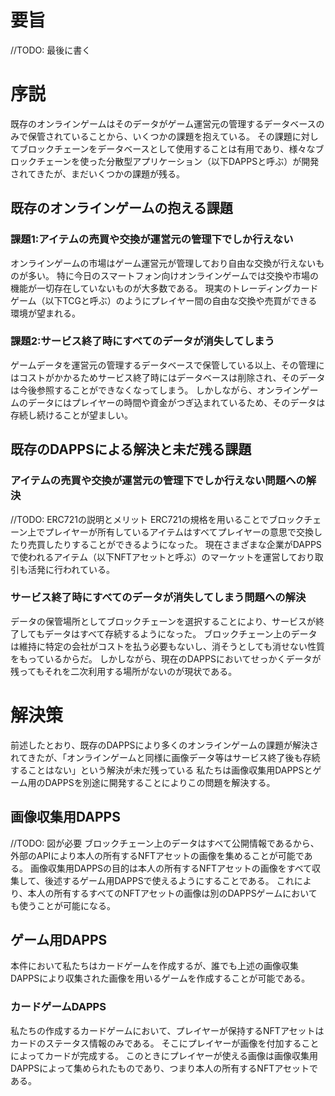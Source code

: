 # 要旨
//TODO: 最後に書く

# 序説
既存のオンラインゲームはそのデータがゲーム運営元の管理するデータベースのみで保管されていることから、いくつかの課題を抱えている。
その課題に対してブロックチェーンをデータベースとして使用することは有用であり、様々なブロックチェーンを使った分散型アプリケーション（以下DAPPSと呼ぶ）が開発されてきたが、まだいくつかの課題が残る。

## 既存のオンラインゲームの抱える課題

### 課題1:アイテムの売買や交換が運営元の管理下でしか行えない
オンラインゲームの市場はゲーム運営元が管理しており自由な交換が行えないものが多い。
特に今日のスマートフォン向けオンラインゲームでは交換や市場の機能が一切存在していないものが大多数である。
現実のトレーディングカードゲーム（以下TCGと呼ぶ）のようにプレイヤー間の自由な交換や売買ができる環境が望まれる。

### 課題2:サービス終了時にすべてのデータが消失してしまう
ゲームデータを運営元の管理するデータベースで保管している以上、その管理にはコストがかかるためサービス終了時にはデータベースは削除され、そのデータは今後参照することができなくなってしまう。
しかしながら、オンラインゲームのデータにはプレイヤーの時間や資金がつぎ込まれているため、そのデータは存続し続けることが望ましい。

## 既存のDAPPSによる解決と未だ残る課題

### アイテムの売買や交換が運営元の管理下でしか行えない問題への解決
//TODO: ERC721の説明とメリット
ERC721の規格を用いることでブロックチェーン上でプレイヤーが所有しているアイテムはすべてプレイヤーの意思で交換したり売買したりすることができるようになった。
現在さまざまな企業がDAPPSで使われるアイテム（以下NFTアセットと呼ぶ）のマーケットを運営しており取引も活発に行われている。

### サービス終了時にすべてのデータが消失してしまう問題への解決
データの保管場所としてブロックチェーンを選択することにより、サービスが終了してもデータはすべて存続するようになった。
ブロックチェーン上のデータは維持に特定の会社がコストを払う必要もないし、消そうとしても消せない性質をもっているからだ。
しかしながら、現在のDAPPSにおいてせっかくデータが残ってもそれを二次利用する場所がないのが現状である。

# 解決策
前述したとおり、既存のDAPPSにより多くのオンラインゲームの課題が解決されてきたが、「オンラインゲームと同様に画像データ等はサービス終了後も存続することはない」という解決が未だ残っている
私たちは画像収集用DAPPSとゲーム用のDAPPSを別途に開発することによりこの問題を解決する。

## 画像収集用DAPPS
//TODO: 図が必要
ブロックチェーン上のデータはすべて公開情報であるから、外部のAPIにより本人の所有するNFTアセットの画像を集めることが可能である。
画像収集用DAPPSの目的は本人の所有するNFTアセットの画像をすべて収集して、後述するゲーム用DAPPSで使えるようにすることである。
これにより、本人の所有するすべてのNFTアセットの画像は別のDAPPSゲームにおいても使うことが可能になる。

## ゲーム用DAPPS
本件において私たちはカードゲームを作成するが、誰でも上述の画像収集DAPPSにより収集された画像を用いるゲームを作成することが可能である。

### カードゲームDAPPS
私たちの作成するカードゲームにおいて、プレイヤーが保持するNFTアセットはカードのステータス情報のみである。
そこにプレイヤーが画像を付加することによってカードが完成する。
このときにプレイヤーが使える画像は画像収集用DAPPSによって集められたものであり、つまり本人の所有するNFTアセットである。





